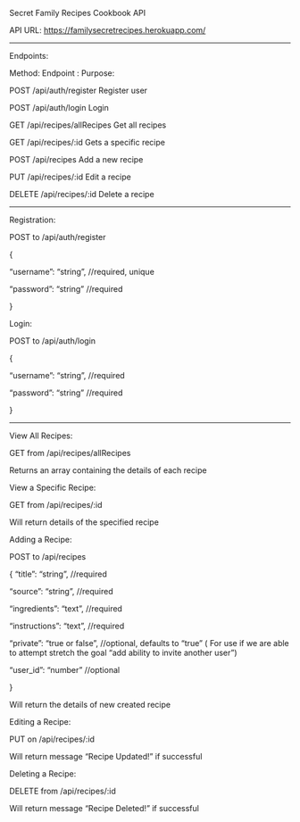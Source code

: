 Secret Family Recipes Cookbook API 

API URL: https://familysecretrecipes.herokuapp.com/
____________________________________________________________________
Endpoints: 

Method:	 Endpoint	:                         Purpose:

POST	    /api/auth/register	          Register user

POST	    /api/auth/login	                  Login

GET	            /api/recipes/allRecipes       Get all recipes

GET 	    /api/recipes/:id	                  Gets a specific recipe

POST	    /api/recipes	                  Add a new recipe

PUT	    /api/recipes/:id	                  Edit a recipe

DELETE	    /api/recipes/:id	                  Delete a recipe

________________________________________________________________________

Registration:

POST to /api/auth/register

{

  “username”: “string”, //required, unique
  
  “password”: “string” //required
  
}

Login:

POST to /api/auth/login

{

  “username”: “string”, //required
  
  “password”: “string” //required
  
}
___________________________________________________________________________
View All Recipes:

GET from /api/recipes/allRecipes

Returns an array containing the details of each recipe



View a Specific Recipe:

GET from /api/recipes/:id

Will return details of the specified recipe



Adding a Recipe:

POST to /api/recipes

{
  “title”: “string”, //required
  
  “source”: “string”, //required
  
  “ingredients”: “text”, //required
  
  “instructions”: “text”, //required
  
  “private”: “true or false”, //optional, defaults to “true”  ( For use if we are able to attempt stretch the goal “add ability to invite another user”)
  
  “user_id”: “number” //optional
  
}

Will return the details of new created recipe


Editing a Recipe:

PUT on /api/recipes/:id

Will return message “Recipe Updated!” if successful


Deleting a Recipe:

DELETE from /api/recipes/:id

Will return message “Recipe Deleted!” if successful
